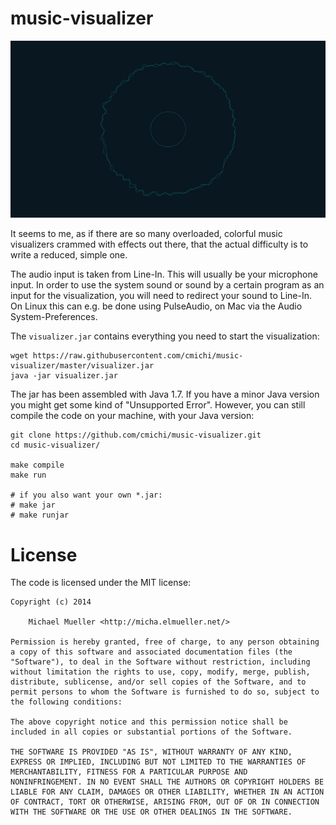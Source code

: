 # music-visualizer

[![Screenshot](https://github.com/cmichi/music-visualizer/raw/master/gallery/screenshot.png)](https://github.com/cmichi/music-visualizer/raw/master/gallery/screenshot.png)

It seems to me, as if there are so many overloaded, colorful music
visualizers crammed with effects out there, that the actual difficulty 
is to write a reduced, simple one. 

The audio input is taken from Line-In. This will usually be your
microphone input. In order to use the system sound or sound by a certain 
program as an input for the visualization, you will need to redirect your 
sound to Line-In. On Linux this can e.g. be done using PulseAudio, on 
Mac via the Audio System-Preferences.

The `visualizer.jar` contains everything you need to start the
visualization:
	
	wget https://raw.githubusercontent.com/cmichi/music-visualizer/master/visualizer.jar
	java -jar visualizer.jar

The jar has been assembled with Java 1.7. If you have a minor Java version
you might get some kind of "Unsupported Error". However, you can still 
compile the code on your machine, with your Java version:

	git clone https://github.com/cmichi/music-visualizer.git
	cd music-visualizer/

	make compile
	make run

	# if you also want your own *.jar:
	# make jar
	# make runjar


# License

The code is licensed under the MIT license:

	Copyright (c) 2014

		Michael Mueller <http://micha.elmueller.net/>

	Permission is hereby granted, free of charge, to any person obtaining
	a copy of this software and associated documentation files (the
	"Software"), to deal in the Software without restriction, including
	without limitation the rights to use, copy, modify, merge, publish,
	distribute, sublicense, and/or sell copies of the Software, and to
	permit persons to whom the Software is furnished to do so, subject to
	the following conditions:

	The above copyright notice and this permission notice shall be
	included in all copies or substantial portions of the Software.

	THE SOFTWARE IS PROVIDED "AS IS", WITHOUT WARRANTY OF ANY KIND,
	EXPRESS OR IMPLIED, INCLUDING BUT NOT LIMITED TO THE WARRANTIES OF
	MERCHANTABILITY, FITNESS FOR A PARTICULAR PURPOSE AND
	NONINFRINGEMENT. IN NO EVENT SHALL THE AUTHORS OR COPYRIGHT HOLDERS BE
	LIABLE FOR ANY CLAIM, DAMAGES OR OTHER LIABILITY, WHETHER IN AN ACTION
	OF CONTRACT, TORT OR OTHERWISE, ARISING FROM, OUT OF OR IN CONNECTION
	WITH THE SOFTWARE OR THE USE OR OTHER DEALINGS IN THE SOFTWARE.
